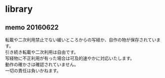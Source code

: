 # library
## memo 20160622
転載や二次利用禁止でない緩いところからの写経か、自作の物が保存されています。  
引き続き転載や二次利用は自由です。  
写経物に不正利用が有った場合は可及的速やかに対応いたします。  
動作の確かさは確認されていません。  
一切の責任は負いかねます。
